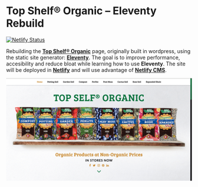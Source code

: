 # Top Shelf® Organic – Eleventy Rebuild

[![Netlify Status](https://api.netlify.com/api/v1/badges/e0beeb61-b1f4-488f-9b11-a1637018a8c8/deploy-status)](https://app.netlify.com/sites/it-doesnt-suck/deploys)

Rebuilding the [**Top Shelf® Organic**](https://topshelforganic.com) page, originally built in wordpress, using the static site generator: [**Eleventy**](https://11ty.io/). The goal is to improve performance, accesibility and reduce bloat while learning how to use **Eleventy**. The site will be deployed in [**Netlify**](https://netlify.com) and will use advantage of [**Netlify CMS**](https://www.netlifycms.org/).

![screenshot of Top Shelf Organic home page](topshelf-screenshot.png)